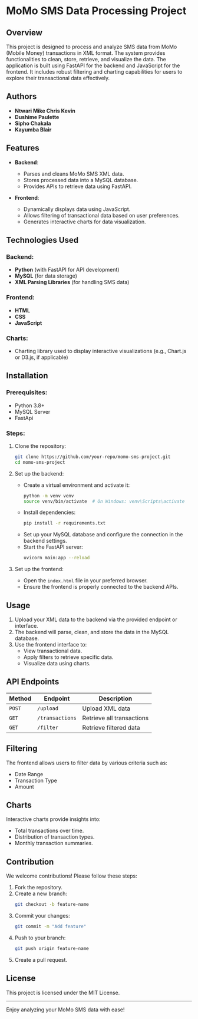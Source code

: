 # MoMo SMS Data Processing Project

## Overview

This project is designed to process and analyze SMS data from MoMo (Mobile Money) transactions in XML format. The system provides functionalities to clean, store, retrieve, and visualize the data. The application is built using FastAPI for the backend and JavaScript for the frontend. It includes robust filtering and charting capabilities for users to explore their transactional data effectively.

## Authors
- **Ntwari Mike Chris Kevin**
- **Dushime Paulette**
- **Sipho Chakala**
- **Kayumba Blair**

## Features
- **Backend**:
  - Parses and cleans MoMo SMS XML data.
  - Stores processed data into a MySQL database.
  - Provides APIs to retrieve data using FastAPI.

- **Frontend**:
  - Dynamically displays data using JavaScript.
  - Allows filtering of transactional data based on user preferences.
  - Generates interactive charts for data visualization.

## Technologies Used

### Backend:
- **Python** (with FastAPI for API development)
- **MySQL** (for data storage)
- **XML Parsing Libraries** (for handling SMS data)

### Frontend:
- **HTML**
- **CSS**
- **JavaScript**

### Charts:
- Charting library used to display interactive visualizations (e.g., Chart.js or D3.js, if applicable)

## Installation

### Prerequisites:
- Python 3.8+
- MySQL Server
- FastApi

### Steps:
1. Clone the repository:
   ```bash
   git clone https://github.com/your-repo/momo-sms-project.git
   cd momo-sms-project
   ```
2. Set up the backend:
   - Create a virtual environment and activate it:
     ```bash
     python -m venv venv
     source venv/bin/activate  # On Windows: venv\Scripts\activate
     ```
   - Install dependencies:
     ```bash
     pip install -r requirements.txt
     ```
   - Set up your MySQL database and configure the connection in the backend settings.
   - Start the FastAPI server:
     ```bash
     uvicorn main:app --reload
     ```

3. Set up the frontend:
   - Open the `index.html` file in your preferred browser.
   - Ensure the frontend is properly connected to the backend APIs.

## Usage
1. Upload your XML data to the backend via the provided endpoint or interface.
2. The backend will parse, clean, and store the data in the MySQL database.
3. Use the frontend interface to:
   - View transactional data.
   - Apply filters to retrieve specific data.
   - Visualize data using charts.

## API Endpoints
| Method | Endpoint          | Description               |
|--------|-------------------|---------------------------|
| `POST` | `/upload`         | Upload XML data           |
| `GET`  | `/transactions`   | Retrieve all transactions |
| `GET`  | `/filter`         | Retrieve filtered data    |

## Filtering
The frontend allows users to filter data by various criteria such as:
- Date Range
- Transaction Type
- Amount

## Charts
Interactive charts provide insights into:
- Total transactions over time.
- Distribution of transaction types.
- Monthly transaction summaries.

## Contribution
We welcome contributions! Please follow these steps:
1. Fork the repository.
2. Create a new branch:
   ```bash
   git checkout -b feature-name
   ```
3. Commit your changes:
   ```bash
   git commit -m "Add feature"
   ```
4. Push to your branch:
   ```bash
   git push origin feature-name
   ```
5. Create a pull request.

## License
This project is licensed under the MIT License.

---

Enjoy analyzing your MoMo SMS data with ease!

